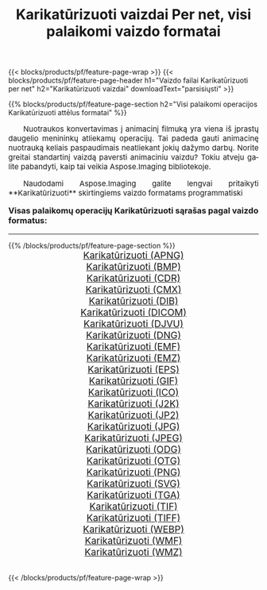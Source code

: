 ﻿---
title: Karikatūrizuoti vaizdai Per net, visi palaikomi vaizdo formatai 
weight: 3920
url: /lt/net/cartoonify/ 
lang: lt
langdirlevel: 2
locales: zh-hans,ja,it,ru,de,es,fr,nl,id,lt,pl,pt,vi,tr,ko,zh-hant,ar,hi,th,sv,cs,uk,he
description: Naudodami Aspose.Imaging galite lengvai sukurti Karikatūrizuoti vaizdus per net
---

{{< blocks/products/pf/feature-page-wrap >}}
{{< blocks/products/pf/feature-page-header h1="Vaizdo failai Karikatūrizuoti per net" h2="Karikatūrizuoti vaizdai" downloadText="parsisiųsti" >}}


{{% blocks/products/pf/feature-page-section  h2="Visi palaikomi operacijos Karikatūrizuoti attēlus formatai" %}}
<p align="justify" style="text-indent:2em;font-size:15px;">
Nuotraukos konvertavimas į animacinį filmuką yra viena iš įprastų daugelio menininkų atliekamų operacijų. Tai padeda gauti animacinę nuotrauką keliais paspaudimais neatliekant jokių dažymo darbų. Norite greitai standartinį vaizdą paversti animaciniu vaizdu? Tokiu atveju galite pabandyti, kaip tai veikia Aspose.Imaging bibliotekoje.
</p>
<p align="justify" style="text-indent:2em;font-size:15px;">
Naudodami Aspose.Imaging galite lengvai pritaikyti **Karikatūrizuoti** skirtingiems vaizdo formatams programmatiski
</p>
<h3 style="margin-top:16px;">
Visas palaikomų operacijų Karikatūrizuoti sąrašas pagal vaizdo formatus:
</h3>
<hr/>
{{% /blocks/products/pf/feature-page-section %}}
<div class="container-fluid productfamilypage bg-gray">
    <div class="convertypes bg-gray agp-content section">
        <div class="container">
		<div class="row other-converters" style="gap: 10px;font-size: 19px;text-align:center;">
		    <div class='col-md-3 other-converter remove-lp remove-rp'><a href="/imaging/lt/net/cartoonify/apng/" style="padding:15px;">Karikatūrizuoti (APNG)</a></div><div class='col-md-3 other-converter remove-lp remove-rp'><a href="/imaging/lt/net/cartoonify/bmp/" style="padding:15px;">Karikatūrizuoti (BMP)</a></div><div class='col-md-3 other-converter remove-lp remove-rp'><a href="/imaging/lt/net/cartoonify/cdr/" style="padding:15px;">Karikatūrizuoti (CDR)</a></div><div class='col-md-3 other-converter remove-lp remove-rp'><a href="/imaging/lt/net/cartoonify/cmx/" style="padding:15px;">Karikatūrizuoti (CMX)</a></div><div class='col-md-3 other-converter remove-lp remove-rp'><a href="/imaging/lt/net/cartoonify/dib/" style="padding:15px;">Karikatūrizuoti (DIB)</a></div><div class='col-md-3 other-converter remove-lp remove-rp'><a href="/imaging/lt/net/cartoonify/dicom/" style="padding:15px;">Karikatūrizuoti (DICOM)</a></div><div class='col-md-3 other-converter remove-lp remove-rp'><a href="/imaging/lt/net/cartoonify/djvu/" style="padding:15px;">Karikatūrizuoti (DJVU)</a></div><div class='col-md-3 other-converter remove-lp remove-rp'><a href="/imaging/lt/net/cartoonify/dng/" style="padding:15px;">Karikatūrizuoti (DNG)</a></div><div class='col-md-3 other-converter remove-lp remove-rp'><a href="/imaging/lt/net/cartoonify/emf/" style="padding:15px;">Karikatūrizuoti (EMF)</a></div><div class='col-md-3 other-converter remove-lp remove-rp'><a href="/imaging/lt/net/cartoonify/emz/" style="padding:15px;">Karikatūrizuoti (EMZ)</a></div><div class='col-md-3 other-converter remove-lp remove-rp'><a href="/imaging/lt/net/cartoonify/eps/" style="padding:15px;">Karikatūrizuoti (EPS)</a></div><div class='col-md-3 other-converter remove-lp remove-rp'><a href="/imaging/lt/net/cartoonify/gif/" style="padding:15px;">Karikatūrizuoti (GIF)</a></div><div class='col-md-3 other-converter remove-lp remove-rp'><a href="/imaging/lt/net/cartoonify/ico/" style="padding:15px;">Karikatūrizuoti (ICO)</a></div><div class='col-md-3 other-converter remove-lp remove-rp'><a href="/imaging/lt/net/cartoonify/j2k/" style="padding:15px;">Karikatūrizuoti (J2K)</a></div><div class='col-md-3 other-converter remove-lp remove-rp'><a href="/imaging/lt/net/cartoonify/jp2/" style="padding:15px;">Karikatūrizuoti (JP2)</a></div><div class='col-md-3 other-converter remove-lp remove-rp'><a href="/imaging/lt/net/cartoonify/jpg/" style="padding:15px;">Karikatūrizuoti (JPG)</a></div><div class='col-md-3 other-converter remove-lp remove-rp'><a href="/imaging/lt/net/cartoonify/jpeg/" style="padding:15px;">Karikatūrizuoti (JPEG)</a></div><div class='col-md-3 other-converter remove-lp remove-rp'><a href="/imaging/lt/net/cartoonify/odg/" style="padding:15px;">Karikatūrizuoti (ODG)</a></div><div class='col-md-3 other-converter remove-lp remove-rp'><a href="/imaging/lt/net/cartoonify/otg/" style="padding:15px;">Karikatūrizuoti (OTG)</a></div><div class='col-md-3 other-converter remove-lp remove-rp'><a href="/imaging/lt/net/cartoonify/png/" style="padding:15px;">Karikatūrizuoti (PNG)</a></div><div class='col-md-3 other-converter remove-lp remove-rp'><a href="/imaging/lt/net/cartoonify/svg/" style="padding:15px;">Karikatūrizuoti (SVG)</a></div><div class='col-md-3 other-converter remove-lp remove-rp'><a href="/imaging/lt/net/cartoonify/tga/" style="padding:15px;">Karikatūrizuoti (TGA)</a></div><div class='col-md-3 other-converter remove-lp remove-rp'><a href="/imaging/lt/net/cartoonify/tif/" style="padding:15px;">Karikatūrizuoti (TIF)</a></div><div class='col-md-3 other-converter remove-lp remove-rp'><a href="/imaging/lt/net/cartoonify/tiff/" style="padding:15px;">Karikatūrizuoti (TIFF)</a></div><div class='col-md-3 other-converter remove-lp remove-rp'><a href="/imaging/lt/net/cartoonify/webp/" style="padding:15px;">Karikatūrizuoti (WEBP)</a></div><div class='col-md-3 other-converter remove-lp remove-rp'><a href="/imaging/lt/net/cartoonify/wmf/" style="padding:15px;">Karikatūrizuoti (WMF)</a></div><div class='col-md-3 other-converter remove-lp remove-rp'><a href="/imaging/lt/net/cartoonify/wmz/" style="padding:15px;">Karikatūrizuoti (WMZ)</a></div>
                </div>
        </div>
    </div>
</div>
<br/>

{{< /blocks/products/pf/feature-page-wrap >}}
